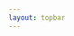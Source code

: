```yaml
---
layout: topbar
---
```


<html>
<head>
    <title>La Región de formación estelar 3 (SFR3)</title>
    <script type="text/javascript" src="https://aladin.cds.unistra.fr/AladinLite/api/v3/latest/aladin.js" charset="utf-8"></script>
    <script src="https://code.jquery.com/jquery-3.6.0.min.js"></script>
    <style>
        /* Default styles for PC */
        #aladin-lite-div {
            width: 900px;
            height: 1000px;
            margin: auto;
        }

        /* Styles for smaller screens (phones) */
        @media only screen and (max-width: 600px) {
            #aladin-lite-div {
                width: 100%;
                height: 700px;
            }
        }

        /* Survey selection buttons inline */
        .survey-buttons {
            display: flex;
            gap: 10px;
            margin: 10px 0;
        }
    </style>
</head>
<body>
    <!-- Page content -->
    <h1>La Región de formación estelar 4 (SFR4)</h1>

    <p>Nebulosa de la laguna, Nebula trífida:</p>

    <!-- Aladin Lite viewer -->
    <div id="aladin-lite-div"></div>

    <!-- Survey selection -->
    <div class="survey-buttons">
        <input id="DSS" type="radio" name="survey" value="P/DSS2/color">
        <label for="DSS">DSS color</label>
        <input id="2MASS" type="radio" name="survey" value="P/2MASS/color">
        <label for="2MASS">2MASS</label>
        <input id="allwise" type="radio" name="survey" value="P/allWISE/color">
        <label for="allwise">AllWISE</label>
    </div>

    <!-- JavaScript -->
    <script>
        $(document).ready(function() {
            // Initialize AladinLite
            let aladin = A.aladin('#aladin-lite-div', {
                survey: "P/DSS2/color",
                fov: 3.5,
                target: "18 06 03 -23 41 20"
            });

            // Fetch the JSON data
            $.getJSON('https://raw.githubusercontent.com/nicomedinap/nicomedinap.github.io/master/V4_html/SFR4/SFR4_coordinates.json')
            .done(function(data) {
                // Process the data and create markers
                let markers = data.data.map(item => A.marker(item[0], item[1], {popupTitle: item[2], popupDesc: 'Object details'}));

                // Create a marker layer and add markers
                let markerLayer = A.catalog();
                markerLayer.addSources(markers);

                // Add marker layer to AladinLite
                aladin.addCatalog(markerLayer);
            })
            .fail(function() {
                console.error("Failed to fetch data from JSON.");
            });
            
            // Update survey image on radio button change
            $('input[name=survey]').change(function() {
                aladin.setImageSurvey($(this).val());
            });
        });
    </script>
</body>
</html>
